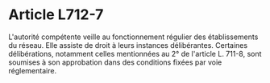 # Article L712-7

L'autorité compétente veille au fonctionnement régulier des établissements du réseau. Elle assiste de droit à leurs instances délibérantes. Certaines délibérations, notamment celles mentionnées au 2° de l'article L. 711-8, sont soumises à son approbation dans des conditions fixées par voie réglementaire.